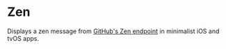 # Zen

Displays a zen message from [GitHub's Zen endpoint](https://api.github.com/zen) in minimalist iOS and tvOS apps.
